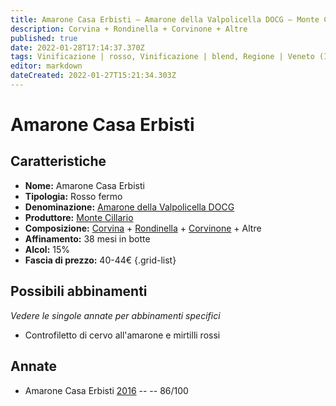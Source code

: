 ```yaml
---
title: Amarone Casa Erbisti – Amarone della Valpolicella DOCG – Monte Cillario – Veneto (IT) – 40-44€ – 3★
description: Corvina + Rondinella + Corvinone + Altre
published: true
date: 2022-01-28T17:14:37.370Z
tags: Vinificazione | rosso, Vinificazione | blend, Regione | Veneto (IT), Vinificazione | fermo, Prezzi | 40-44€, Vitigni | Corvina, Valutazioni | 3 stelle, Vitigni | Corvinone
editor: markdown
dateCreated: 2022-01-27T15:21:34.303Z
---
```


# Amarone Casa Erbisti

## Caratteristiche
- **Nome:** <span class="nome">Amarone Casa Erbisti</span>
- **Tipologia:** Rosso fermo
- **Denominazione:** <span class="denominazione">[Amarone della Valpolicella DOCG](/denominazioni/Italia/Veneto/DOCG/Amarone-della-Valpolicella)</span>
- **Produttore:** <span class="cantina">[Monte Cillario](/produttori/Italia/Veneto/Monte-Cillario)</span> 
- **Composizione:** [Corvina](/vitigni/Italia/bacca-nera/corvina) + [Rondinella](/vitigni/Italia/bacca-nera/rondinella) + [Corvinone](/vitigni/Italia/bacca-nera/corvinone) + Altre
- **Affinamento:** 38 mesi in botte
- **Alcol:** 15%
- **Fascia di prezzo:** 40-44€
{.grid-list}

## Possibili abbinamenti
*Vedere le singole annate per abbinamenti specifici*

- Controfiletto di cervo all'amarone e mirtilli rossi

## Annate
- Amarone Casa Erbisti [2016](vini/Italia/Veneto/Monte-Cillario/Amarone-Casa-Erbisti/2016) -- <span class="star-3"></span> -- 86/100

